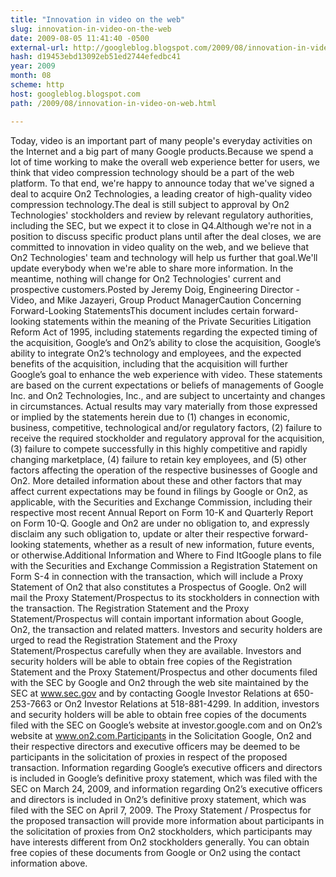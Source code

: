 ```yaml
---
title: "Innovation in video on the web"
slug: innovation-in-video-on-the-web
date: 2009-08-05 11:41:40 -0500
external-url: http://googleblog.blogspot.com/2009/08/innovation-in-video-on-web.html
hash: d19453ebd13092eb51ed2744efedbc41
year: 2009
month: 08
scheme: http
host: googleblog.blogspot.com
path: /2009/08/innovation-in-video-on-web.html

---
```


Today, video is an important part of many people's everyday activities on the Internet and a big part of many Google products.Because we spend a lot of time working to make the overall web experience better for users, we think that video compression technology should be a part of the web platform. To that end, we're happy to announce today that we've signed a deal to acquire On2 Technologies, a leading creator of high-quality video compression technology.The deal is still subject to approval by On2 Technologies' stockholders and review by relevant regulatory authorities, including the SEC, but we expect it to close in Q4.Although we're not in a position to discuss specific product plans until after the deal closes, we are committed to innovation in video quality on the web, and we believe that On2 Technologies' team and technology will help us further that goal.We'll update everybody when we're able to share more information. In the meantime, nothing will change for On2 Technologies' current and prospective customers.Posted by Jeremy Doig, Engineering Director - Video, and Mike Jazayeri, Group Product ManagerCaution Concerning Forward-Looking StatementsThis document includes certain forward-looking statements within the meaning of the Private Securities Litigation Reform Act of 1995, including statements regarding the expected timing of the acquisition, Google’s and On2’s ability to close the acquisition, Google’s ability to integrate On2’s technology and employees, and the expected benefits of the acquisition, including that the acquisition will further Google’s goal to enhance the web experience with video. These statements are based on the current expectations or beliefs of managements of Google Inc. and On2 Technologies, Inc., and are subject to uncertainty and changes in circumstances. Actual results may vary materially from those expressed or implied by the statements herein due to (1) changes in economic, business, competitive, technological and/or regulatory factors, (2) failure to receive the required stockholder and regulatory approval for the acquisition, (3) failure to compete successfully in this highly competitive and rapidly changing marketplace, (4) failure to retain key employees, and (5) other factors affecting the operation of the respective businesses of Google and On2. More detailed information about these and other factors that may affect current expectations may be found in filings by Google or On2, as applicable, with the Securities and Exchange Commission, including their respective most recent Annual Report on Form 10-K and Quarterly Report on Form 10-Q. Google and On2 are under no obligation to, and expressly disclaim any such obligation to, update or alter their respective forward-looking statements, whether as a result of new information, future events, or otherwise.Additional Information and Where to Find ItGoogle plans to file with the Securities and Exchange Commission a Registration Statement on Form S-4 in connection with the transaction, which will include a Proxy Statement of On2 that also constitutes a Prospectus of Google. On2 will mail the Proxy Statement/Prospectus to its stockholders in connection with the transaction. The Registration Statement and the Proxy Statement/Prospectus will contain important information about Google, On2, the transaction and related matters. Investors and security holders are urged to read the Registration Statement and the Proxy Statement/Prospectus carefully when they are available. Investors and security holders will be able to obtain free copies of the Registration Statement and the Proxy Statement/Prospectus and other documents filed with the SEC by Google and On2 through the web site maintained by the SEC at www.sec.gov and by contacting Google Investor Relations at 650-253-7663 or On2 Investor Relations at 518-881-4299. In addition, investors and security holders will be able to obtain free copies of the documents filed with the SEC on Google’s website at investor.google.com and on On2’s website at www.on2.com.Participants in the Solicitation Google, On2 and their respective directors and executive officers may be deemed to be participants in the solicitation of proxies in respect of the proposed transaction. Information regarding Google’s executive officers and directors is included in Google’s definitive proxy statement, which was filed with the SEC on March 24, 2009, and information regarding On2’s executive officers and directors is included in On2’s definitive proxy statement, which was filed with the SEC on April 7, 2009. The Proxy Statement / Prospectus for the proposed transaction will provide more information about participants in the solicitation of proxies from On2 stockholders, which participants may have interests different from On2 stockholders generally. You can obtain free copies of these documents from Google or On2 using the contact information above. 
 

